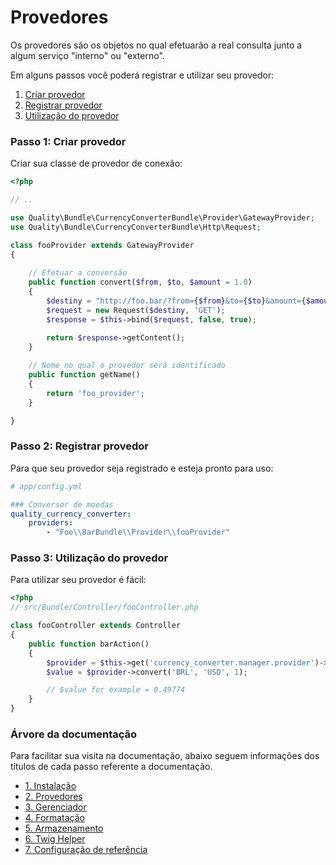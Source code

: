 Provedores
==========

Os provedores são os objetos no qual efetuarão a real consulta junto a
algum serviço "interno" ou "externo".

Em alguns passos você poderá registrar e utilizar seu provedor:

1. [Criar provedor](#create-provider)
2. [Registrar provedor](#register-provider)
3. [Utilização do provedor](#use-provider)

### <a id="create-provider" name="create-provider"></a>
### Passo 1: Criar provedor

Criar sua classe de provedor de conexão:

``` php
<?php

// ..

use Quality\Bundle\CurrencyConverterBundle\Provider\GatewayProvider;
use Quality\Bundle\CurrencyConverterBundle\Http\Request;

class fooProvider extends GatewayProvider
{
    
    // Efetuar a conversão
    public function convert($from, $to, $amount = 1.0)
    {
        $destiny = "http://foo.bar/?from={$from}&to={$to}&amount={$amount}";
        $request = new Request($destiny, 'GET');
        $response = $this->bind($request, false, true);
        
        return $response->getContent();
    }

    // Nome no qual o provedor será identificado
    public function getName()
    {
        return 'foo_provider';
    }

}
```



### <a id="register-provider" name="register-provider"></a>
### Passo 2: Registrar provedor

Para que seu provedor seja registrado e esteja pronto para uso:

``` yaml
# app/config.yml

### Conversor de moedas
quality_currency_converter:     
    providers:
        - "Foo\\BarBundle\\Provider\\fooProvider"
```



### <a id="use-provider" name="use-provider"></a>
### Passo 3: Utilização do provedor

Para utilizar seu provedor é fácil:

``` php
<?php
// src/Bundle/Controller/fooController.php

class fooController extends Controller
{
    public function barAction()
	{
        $provider = $this->get('currency_converter.manager.provider')->get('foo_provider');
        $value = $provider->convert('BRL', 'USD', 1);

        // $value for example = 0.49774
    }
}
```



### Árvore da documentação

Para facilitar sua visita na documentação, abaixo seguem informações
dos títulos de cada passo referente a documentação.

- [1. Instalação](installation.md)
- [2. Provedores](providers.md)
- [3. Gerenciador](manager.md)
- [4. Formatação](formatter.md)
- [5. Armazenamento](storage.md)
- [6. Twig Helper](helper.md)
- [7. Configuração de referência](configuration_reference.md)